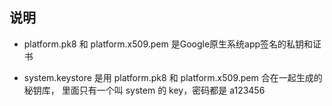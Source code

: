 ## 说明

- platform.pk8 和 platform.x509.pem 是Google原生系统app签名的私钥和证书

- system.keystore 是用 platform.pk8 和 platform.x509.pem 合在一起生成的秘钥库，
里面只有一个叫 system 的 key，密码都是 a123456